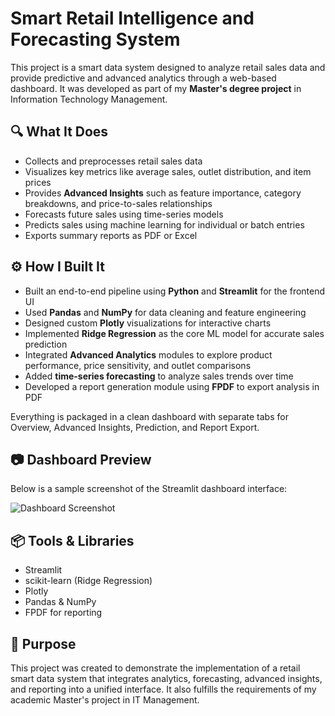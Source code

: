 # Smart Retail Intelligence and Forecasting System

This project is a smart data system designed to analyze retail sales data and provide predictive and advanced analytics through a web-based dashboard. It was developed as part of my **Master's degree project** in Information Technology Management.

## 🔍 What It Does
- Collects and preprocesses retail sales data
- Visualizes key metrics like average sales, outlet distribution, and item prices
- Provides **Advanced Insights** such as feature importance, category breakdowns, and price-to-sales relationships
- Forecasts future sales using time-series models
- Predicts sales using machine learning for individual or batch entries
- Exports summary reports as PDF or Excel

## ⚙️ How I Built It
- Built an end-to-end pipeline using **Python** and **Streamlit** for the frontend UI
- Used **Pandas** and **NumPy** for data cleaning and feature engineering
- Designed custom **Plotly** visualizations for interactive charts
- Implemented **Ridge Regression** as the core ML model for accurate sales prediction
- Integrated **Advanced Analytics** modules to explore product performance, price sensitivity, and outlet comparisons
- Added **time-series forecasting** to analyze sales trends over time
- Developed a report generation module using **FPDF** to export analysis in PDF

Everything is packaged in a clean dashboard with separate tabs for Overview, Advanced Insights, Prediction, and Report Export.

## 📷 Dashboard Preview
Below is a sample screenshot of the Streamlit dashboard interface:

![Dashboard Screenshot](assets/dashboard_preview.png)

## 📦 Tools & Libraries
- Streamlit
- scikit-learn (Ridge Regression)
- Plotly
- Pandas & NumPy
- FPDF for reporting

## 🎯 Purpose
This project was created to demonstrate the implementation of a retail smart data system that integrates analytics, forecasting, advanced insights, and reporting into a unified interface. It also fulfills the requirements of my academic Master's project in IT Management.
